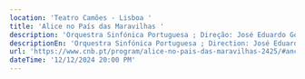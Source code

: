 ```yaml
---
location: 'Teatro Camões - Lisboa '
title: 'Alice no País das Maravilhas '
description: 'Orquestra Sinfónica Portuguesa ; Direção: José Eduardo Gomes '
descriptionEn: 'Orquestra Sinfónica Portuguesa ; Direction: José Eduardo Gomes '
url: 'https://www.cnb.pt/program/alice-no-pais-das-maravilhas-2425/#anchor=ficha'
dateTime: '12/12/2024 20:00 PM'
---
```


